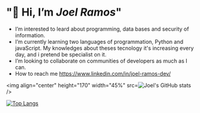 <h1> "🫡 Hi, I’m <em>Joel Ramos</em>" </h1>   

-  I’m interested to leard about programming, data bases and security of information.
-  I’m currently learning two languages of programmation, Python and javaScript. My knowledges about theses tecnology it's increasing every day, and i pretend be specialist on it.
-  I’m looking to collaborate on communities of developers as much as I can.
-  How to reach me https://www.linkedin.com/in/joel-ramos-dev/


<img align="center" height="170" width="45%" src=![Joel's GitHub stats](https://github-readme-stats.vercel.app/api?username=Choelramos&rank_icon=github&show_icons=true&theme=radical)/>



[![Top Langs](https://github-readme-stats.vercel.app/api/top-langs/?username=Choelramos&layout=compact)](https://github.com/Choelramos/github-readme-stats)

